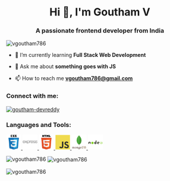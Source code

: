 

<h1 align="center">Hi 👋, I'm Goutham V</h1>
<h3 align="center">A passionate frontend developer from India</h3>

<p align="left"> <img src="https://komarev.com/ghpvc/?username=vgoutham786&label=Profile%20views&color=0e75b6&style=flat" alt="vgoutham786" /> </p>

- 🌱 I’m currently learning **Full Stack Web Development**

- 💬 Ask me about **something goes with JS**

- 📫 How to reach me **vgoutham786@gmail.com**

<h3 align="left">Connect with me:</h3>
<p align="left">
<a href="https://linkedin.com/in/goutham-devreddy" target="blank"><img align="center" src="https://raw.githubusercontent.com/rahuldkjain/github-profile-readme-generator/master/src/images/icons/Social/linked-in-alt.svg" alt="goutham-devreddy" height="30" width="40" /></a>
</p>

<h3 align="left">Languages and Tools:</h3>
<p align="left"> <a href="https://www.w3schools.com/css/" target="_blank" rel="noreferrer"> <img src="https://raw.githubusercontent.com/devicons/devicon/master/icons/css3/css3-original-wordmark.svg" alt="css3" width="40" height="40"/> </a> <a href="https://expressjs.com" target="_blank" rel="noreferrer"> <img src="https://raw.githubusercontent.com/devicons/devicon/master/icons/express/express-original-wordmark.svg" alt="express" width="40" height="40"/> </a> <a href="https://www.w3.org/html/" target="_blank" rel="noreferrer"> <img src="https://raw.githubusercontent.com/devicons/devicon/master/icons/html5/html5-original-wordmark.svg" alt="html5" width="40" height="40"/> </a> <a href="https://developer.mozilla.org/en-US/docs/Web/JavaScript" target="_blank" rel="noreferrer"> <img src="https://raw.githubusercontent.com/devicons/devicon/master/icons/javascript/javascript-original.svg" alt="javascript" width="40" height="40"/> </a> <a href="https://www.mongodb.com/" target="_blank" rel="noreferrer"> <img src="https://raw.githubusercontent.com/devicons/devicon/master/icons/mongodb/mongodb-original-wordmark.svg" alt="mongodb" width="40" height="40"/> </a> <a href="https://nodejs.org" target="_blank" rel="noreferrer"> <img src="https://raw.githubusercontent.com/devicons/devicon/master/icons/nodejs/nodejs-original-wordmark.svg" alt="nodejs" width="40" height="40"/> </a> </p>

<p><img align="left" src="https://github-readme-stats.vercel.app/api/top-langs?username=vgoutham786&show_icons=true&locale=en&layout=compact" alt="vgoutham786" /></p>

<p>&nbsp;<img align="center" src="https://github-readme-stats.vercel.app/api?username=vgoutham786&show_icons=true&locale=en" alt="vgoutham786" /></p>

<p><img align="center" src="https://github-readme-streak-stats.herokuapp.com/?user=vgoutham786&" alt="vgoutham786" /></p>
